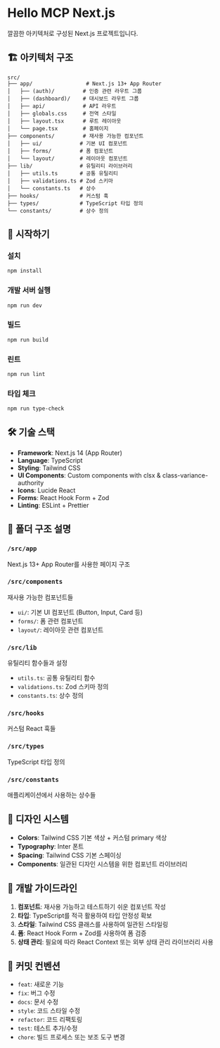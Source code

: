 # Hello MCP Next.js

깔끔한 아키텍처로 구성된 Next.js 프로젝트입니다.

## 🏗️ 아키텍처 구조

```
src/
├── app/                 # Next.js 13+ App Router
│   ├── (auth)/         # 인증 관련 라우트 그룹
│   ├── (dashboard)/    # 대시보드 라우트 그룹
│   ├── api/            # API 라우트
│   ├── globals.css     # 전역 스타일
│   ├── layout.tsx      # 루트 레이아웃
│   └── page.tsx        # 홈페이지
├── components/         # 재사용 가능한 컴포넌트
│   ├── ui/            # 기본 UI 컴포넌트
│   ├── forms/         # 폼 컴포넌트
│   └── layout/        # 레이아웃 컴포넌트
├── lib/               # 유틸리티 라이브러리
│   ├── utils.ts       # 공통 유틸리티
│   ├── validations.ts # Zod 스키마
│   └── constants.ts   # 상수
├── hooks/             # 커스텀 훅
├── types/             # TypeScript 타입 정의
└── constants/         # 상수 정의
```

## 🚀 시작하기

### 설치
```bash
npm install
```

### 개발 서버 실행
```bash
npm run dev
```

### 빌드
```bash
npm run build
```

### 린트
```bash
npm run lint
```

### 타입 체크
```bash
npm run type-check
```

## 🛠️ 기술 스택

- **Framework**: Next.js 14 (App Router)
- **Language**: TypeScript
- **Styling**: Tailwind CSS
- **UI Components**: Custom components with clsx & class-variance-authority
- **Icons**: Lucide React
- **Forms**: React Hook Form + Zod
- **Linting**: ESLint + Prettier

## 📁 폴더 구조 설명

### `/src/app`
Next.js 13+ App Router를 사용한 페이지 구조

### `/src/components`
재사용 가능한 컴포넌트들
- `ui/`: 기본 UI 컴포넌트 (Button, Input, Card 등)
- `forms/`: 폼 관련 컴포넌트
- `layout/`: 레이아웃 관련 컴포넌트

### `/src/lib`
유틸리티 함수들과 설정
- `utils.ts`: 공통 유틸리티 함수
- `validations.ts`: Zod 스키마 정의
- `constants.ts`: 상수 정의

### `/src/hooks`
커스텀 React 훅들

### `/src/types`
TypeScript 타입 정의

### `/src/constants`
애플리케이션에서 사용하는 상수들

## 🎨 디자인 시스템

- **Colors**: Tailwind CSS 기본 색상 + 커스텀 primary 색상
- **Typography**: Inter 폰트
- **Spacing**: Tailwind CSS 기본 스페이싱
- **Components**: 일관된 디자인 시스템을 위한 컴포넌트 라이브러리

## 🔧 개발 가이드라인

1. **컴포넌트**: 재사용 가능하고 테스트하기 쉬운 컴포넌트 작성
2. **타입**: TypeScript를 적극 활용하여 타입 안정성 확보
3. **스타일**: Tailwind CSS 클래스를 사용하여 일관된 스타일링
4. **폼**: React Hook Form + Zod를 사용하여 폼 검증
5. **상태 관리**: 필요에 따라 React Context 또는 외부 상태 관리 라이브러리 사용

## 📝 커밋 컨벤션

- `feat`: 새로운 기능
- `fix`: 버그 수정
- `docs`: 문서 수정
- `style`: 코드 스타일 수정
- `refactor`: 코드 리팩토링
- `test`: 테스트 추가/수정
- `chore`: 빌드 프로세스 또는 보조 도구 변경